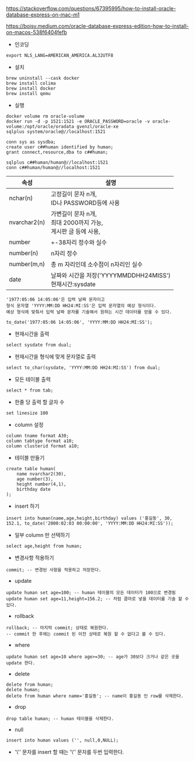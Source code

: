 https://stackoverflow.com/questions/67395995/how-to-install-oracle-database-express-on-mac-m1

https://boisv.medium.com/oracle-database-express-edition-how-to-install-on-macos-538f6404fefb

- 인코딩
```
export NLS_LANG=AMERICAN_AMERICA.AL32UTF8
```
- 설치
```
brew uninstall --cask docker
brew install colima
brew install docker
brew install qemu
```
- 실행
```
docker volume rm oracle-volume
docker run -d -p 1521:1521 -e ORACLE_PASSWORD=oracle -v oracle-volume:/opt/oracle/oradata gvenzl/oracle-xe
sqlplus system/oracle@//localhost:1521
```

```
conn sys as sysdba;
create user c##human identified by human;
grant connect,resource,dba to c##human;
```

```
sqlplus c##human/human@//localhost:1521
conn c##human/human@//localhost:1521
```
|속성|설명|
|---|---|
|nchar(n)|고정길이 문자 n개, <br>ID나 PASSWORD등에 사용|
|nvarchar2(n)|가변길이 문자 n개, <br>최대 2000까지 가능,<br> 게시판 글 등에 사용,|
|number|+-38자리 정수와 실수|
|number(n)|n자리 정수|
|number(m,n)|총 m 자리인데 소수점이 n자리인 실수|
|date|날짜와 시간을 저장('YYYYMMDDHH24MISS')<br>현재시간:sysdate|

```
'1977:05:06 14:05:06'은 입력 날짜 문자이고
형식 문자열 'YYYY:MM:DD HH24:MI:SS'은 입력 문자열의 예상 형식이다.
예상 형식에 맞춰서 입력 날짜 문자를 기술해서 원하는 시간 데이터를 얻을 수 있다.
```
```
to_date('1977:05:06 14:05:06', 'YYYY:MM:DD HH24:MI:SS');
```
- 현재시간을 출력
```
select sysdate from dual;
```
- 현재시간을 형식에 맞게 문자열로 출력
```
select to_char(sysdate, 'YYYY:MM:DD HH24:MI:SS') from dual;
```

- 모든 테이블 출력
```
select * from tab;
```
- 한줄 당 출력 할 글자 수
```
set linesize 100
```
- column 설정
```
column tname format A30;
column tabtype format a10;
column clusterid format a10;
```
- 테이블 만들기
```
create table human(
    name nvarchar2(30),
    age number(3),
    height number(4,1),
    birthday date
);
```
- insert 하기
```
insert into human(name,age,height,birthday) values ('홍길동', 30, 152.1, to_date('2000:02:03 00:00:00', 'YYYY:MM:DD HH24:MI:SS'));
```
- 일부 column 만 선택하기
```
select age,height from human;
```
- 변경사항 적용하기
```
commit; -- 변경된 사항을 적용하고 저장한다.
```
- update
```
update human set age=100; -- human 테이블의 모든 데이터가 100으로 변경됨
update human set age=11,height=156.2; -- 처럼 콤마로 넣을 데이터를 기술 할 수 있다.
```
- rollback
```
rollback; -- 마지막 commit; 상태로 복원한다.
-- commit 한 후에는 commit 된 이전 상태로 복원 할 수 없다고 볼 수 있다.
```
- where
```
update human set age=10 where age>=30; -- age가 30보다 크거나 같은 곳을 update 한다.
```
- delete
```
delete from human;
delete human;
delete from human where name='홍길동'; -- name이 홍길동 인 row를 삭제한다.
```
- drop
```
drop table human; -- human 테이블을 삭제한다.
```
- null
```
insert into human values ('', null,0,NULL);
```
- '\\'' 문자를 insert 할 때는 '\\'' 문자를 두번 입력한다.
